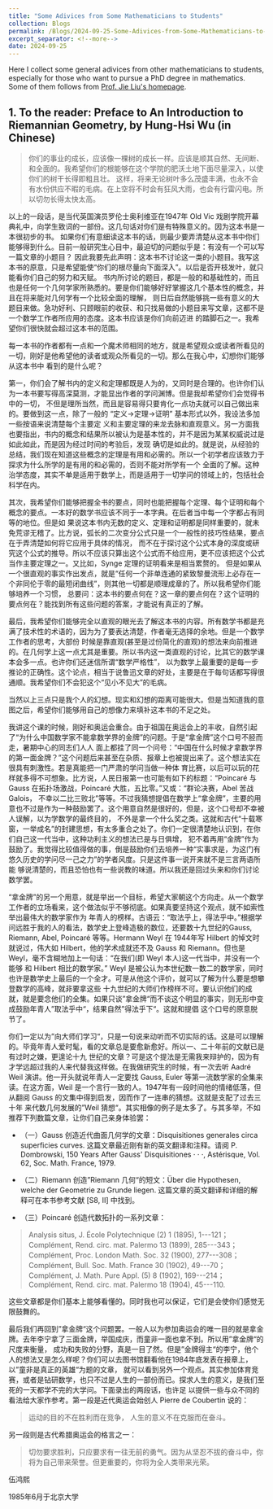 ```yaml
---
title: "Some Adivices from Some Mathematicians to Students"
collection: Blogs
permalink: /Blogs/2024-09-25-Some-Adivices-from-Some-Mathematicians-to-Students
excerpt_separator: <!--more-->
date: 2024-09-25
---
```

Here I collect some general adivices from other mathematicians to students, especially for those who want to pursue a PhD degree in mathematics.
Some of them follows from [Prof. Jie Liu's homepage](http://www.jliumath.com/miscellaneou_en.html).
<!--more-->

## 1. To the reader: Preface to An Introduction to Riemannian Geometry, by Hung-Hsi Wu (in Chinese)

> 你们的事业的成长，应该像一棵树的成长一样。应该是顺其自然、无间断、和全面的。我希望你们的根能够在这个学院的肥沃土地下面尽量深入，以使你们的树干长得即粗且壮。 这样，将来无论树叶多么茂盛丰满，也永不会有水份供应不暇的毛病。在上空将不时会有狂风大雨，也会有行雷闪电。所以切勿长得太快太高。

以上的一段话，是当代英国演员罗伦士奥利维亚在1947年 Old Vic 戏剧学院开幕典礼中，向学生致词的一部份。这几句话对你们是有特殊意义的。因为这本书是一本很初步的书。 如果你们有意细读这本书的话，则最少要弄清楚从这本书中你们能够得到什么。目前一般研究生心目中，最迫切的问题似乎是：有没有一个可以写一篇文章的小题目？ 因此我要先此声明：这本书不讨论这一类的小题目。我写这本书的原意，只是希望能使“你们的根尽量向下面深入”。以后是否开枝发叶，就只能看你们自己的努力和天赋。 书内所讨论的题目，都是一般的和基础性的，而且也是任何一个几何学家所熟悉的。要是你们能够好好掌握这几个基本性的概念，并且在将来能对几何学有一个比较全面的理解， 则日后自然能够挑一些有意义的大题目来做。急功好利、只顾眼前的收获、和只找易做的小题目来写文章，这都不是一个数学工作者所应用的态度。这本书应该是你们向前迈进 的踏脚石之一。我希望你们很快就会超过这本书的范围。

每一本书的作者都有一点和一个魔术师相同的地方，就是希望观众或读者所看见的一切，刚好是他希望他的读者或观众所看见的一切。那么在我心中，幻想你们能够从这本书中 看到的是什么呢？

第一，你们会了解书内的定义和定理都既是人为的，又同时是合理的。也许你们认为一本书要写得高深莫测，才能显出作者的学问渊博。但是我却希望你们会觉得书中的一切， 不但是理所当然，而且是容易得只要肯化一点功夫就可以自己做出来的。要做到这一点，除了一般的 “定义→定理→证明” 基本形式以外，我设法多加一些按语来说清楚每个主要定 义和主要定理的来龙去脉和直观意义。另一方面我也要指出，书内的概念和结果所以被认为是基本性的，并不是因为某某权威说过是如此如此，而是因为经过时间的考验后，发现 确切是如此的。就是说，从经验的总结，我们现在知道这些概念的定理是有用和必需的。所以一个初学者应该致力于探求为什么所学的是有用的和必需的，否则不能对所学有一个 全面的了解。这种治学态度，其实不单是适用于数学上，而是适用于一切学问的领域上的，包括社会科学在内。

其次，我希望你们能够把握全书的要点，同时也能把握每个定理、每个证明和每个概念的要点。一本好的数学书应该不同于一本字典。在后者当中每一个字都占有同等的地位。但是如 果说这本书内无数的定义、定理和证明都是同样重要的，就未免荒谬无稽了。比方说，弧长的二次变分公式只是一个一般性的技巧性结果，要点在于弄清楚如何将它应用于具体的情况， 而不在于探讨这个公式本身的深度或研究这个公式的推导。所以不应该只算出这个公式而不给应用，更不应该把这个公式当作主要定理之一。又比如，Synge 定理的证明看来是相当累赘的。 但是如果从一个很直观的事实作出发点，就是“任何一个非单连通的紧致黎曼流形上必存在一个非同伦于零的最短闭曲线”，则其他一切都是顺理成章的了。所以我希望你们能够培养一个习惯， 总要问：这本书的要点何在？这一章的要点何在？这个证明的要点何在？能找到所有这些问题的答案，才能说有真正的了解。

最后，我希望你们能够完全以直观的眼光去了解这本书的内容。所有数学书都是充满了技术性的术语的，因为为了要表达清楚，作者毫无选择的余地。但是一个数学工作者的思考，大部份 时候是靠直观(甚至是过份简化的直观)的想法来向前推进的。在几何学上这一点尤其是重要。所以书内这一类直观的讨论，比其它的数学课本会多一点。也许你们还迷信所谓“数学严格性”， 以为数学上最重要的是每一步推论的正确性。这个论点，相当于说鲁迅文章的好处，主要是在于每句话都写得很通顺。我希望你们不会犯这个“见小不见大”的毛病。

当然以上三点只是我个人的幻想。现实和幻想的距离可能很大。但是当知道我的意图之后，希望你们能够用自己的想像力来填补这本书的不足之处。

我讲这个课的时候，刚好和奥运会重合。由于祖国在奥运会上的丰收，自然引起了“为什么中国数学家不能拿数学界的金牌”的问题。于是“拿金牌”这个口号不胫而走，暑期中心的同志们人人 面上都挂了同一个问号：“中国在什么时候才拿数学界的第一面金牌？”这个问题后来甚至在杂质、报章上也被提出来了。这个想法实在很具有刺激性。若是真能把一门严肃的学问当做一种体 育比赛，以后可以玩的花样就多得不可想象。比方说，人民日报第一也可能有如下的标题：“Poincaré 与 Gauss 在拓扑场激战，Poincaré 大胜，五比零。”又或：“群论决赛，Abel 苦战 Galois， 不幸以二比三败北”等等。不过我猜想提倡在数学上“拿金牌”，主要的用意也不过是作为一种鼓励罢了。这个用意自然是很好的，但是，这个口号却不幸被人误解，以为学数学的最终目的， 不外是拿一个什么奖之类。这就和古代“十载寒窗，一举成名”的封建思想，有太多重合之处了。你们一定很清楚地认识到，在你们自己这一代当中，这种功利主义的想法已是与日俱增， 犯不着再用“金牌”作为鼓励了。我觉得比较值得做的事，倒是鼓励你们去培养一种“实事求是，为这门有悠久历史的学问尽一己之力”的学者风度。只是这件事一说开来就不是三言两语所能 够说清楚的，而且恐怕也有一些说教的味道。所以我还是回过头来和你们讨论数学罢。

“拿金牌”的另一个用意，就是举出一个目标，希望大家朝这个方向走。从一个数学工作者的立场看来，这个做法似乎不够彻底。如果真要坚持这个观点，就不如索性举出最伟大的数学家作为 年青人的榜样。古语云：“取法乎上，得法乎中。”根据学问远胜于我的人的看法，数学史上登峰造极的数位，还要数十九世纪的Gauss, Riemann, Abel, Poincaré 等等。Hermann Weyl 在 1944年写 Hilbert 的悼文时就说过，伟大如 Hilbert，他的学术成就还不及 Gauss 和 Riemann。但也是 Weyl，毫不含糊地加上一句话：“在我们(即 Weyl 本人)这一代当中，并没有一个能够 和 Hilbert 相比的数学家。” Weyl 是被公认为本世纪数一数二的数学家，同时也许是数学史上最后的一个全才。可是从他这个评价，就可以了解为什么要是想攀登数学的高峰，就非要拿这些 十九世纪的大师们作榜样不可。要认识他们的成就，就是要念他们的全集。如果只谈”拿金牌“而不谈这个明显的事实，则无形中变成鼓励年青人”取法乎中“，结果自然”得法乎下“。这就和提倡 这个口号的原意脱节了。

你们一定以为”向大师们学习“，只是一句说来动听而不切实际的话。这是可以理解的。毕竟年青人爱时髦，看的文章总是要愈新愈好。所以一、二十年前的文献已是有过时之嫌，更遑论十九 世纪的文章？可是这个提法是无需我来辩护的，因为有才学远超过我的人来代替我这样做。在我做研究生的时候，有一次去听 Aadré Weil 演讲。他一开头就说年青人一定要找 Gauss, Euler 等第一流数学家的全集来读。在这方面，Weil 是一个言行一致的人。1947年有一段时间他的情绪低落，但从翻阅 Gauss 的文集中得到启发，因而作了一连串的猜想。这就是支配了过去三十年 来代数几何发展的”Weil 猜想“。其实相像的例子是太多了。与其多举，不如推荐下列数篇文章，让你们自己亲身体验罢：

+ （一）Gauss 创造近代曲面几何学的文章：Disquisitiones generales circa superficies curves. 这篇文章最近刚有新的英文翻译和注释。请阅 P. Dombrowski, 150 Years After Gauss' Disquisitiones · · ·, Astérisque, Vol. 62, Soc. Math. France, 1979.

+ （二）Riemann 创造”Riemann 几何“的短文：Über die Hypothesen, welche der Geometrie zu Grunde liegen. 这篇文章的英文翻译和详细的解释可在本书参考文献 [S8, II] 中找到。

+ （三）Poincaré 创造代数拓扑的一系列文章：

> Analysis situs, J. École Polytechnique (2) 1 (1895), 1---121；
> Complément, Rend. circ. mat. Palermo 13 (1899), 285---343；
> Complément, Proc. London Math. Soc. 32 (1900), 277---308；
> Complément, Bull. Soc. Math. France 30 (1902), 49---70；
> Complément, J. Math. Pure Appl. (5) 8 (1902), 169---214；
> Complément, Rend. circ. mat. Palermo 18 (1904), 45---110.

这些文章都是你们基本上能够看懂的。同时我也可以保证，它们是会使你们感觉无限鼓舞的。

最后我们再回到”拿金牌“这个问题罢。一般人以为参加奥运会的唯一目的就是拿金牌。去年李宁拿了三面金牌，举国成庆，而童非一面也拿不到。所以用”拿金牌“的尺度来衡量， 成功和失败的分野，真是一目了然。但是”金牌得主“的李宁，他个人的想法又是怎么样呢？你们可以去图书馆翻看他在1984年底发表在报章上，以”童非是真正的英雄“为题的文章， 就可以看到另外一个观点。其实参加体育竞赛，或者是钻研数学，也只不过是人生的一部份而已。探求人生的意义，是我们至死的一天都学不完的大学问。下面录出的两段话，也许足 以提供一些与众不同的看法给大家作参考。第一段是近代奥运会始创人 Pierre de Coubertin 说的：

> 运动的目的不在胜利而在竞争，
> 人生的意义不在克服而在奋斗。

另一段则是古代希腊奥运会的格言之一：

> 切勿要求胜利，只应要求有一往无前的勇气。因为从坚忍不拔的奋斗中，你将为自己带来荣誉。但更重要的，你将为全人类带来光荣。

伍鸿熙

1985年6月于北京大学

